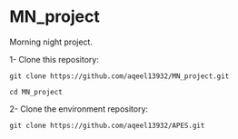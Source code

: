 # MN_project
Morning night project.

1- Clone this repository: 

`
git clone https://github.com/aqeel13932/MN_project.git
`

`
cd MN_project
`

2- Clone the environment repository:

`
git clone https://github.com/aqeel13932/APES.git
`

